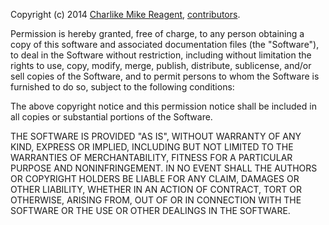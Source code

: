 Copyright (c) 2014 [Charlike Mike Reagent][author-website], [contributors](https://github.com/tunnckoCore/js-code-context/graphs/contributors).  

Permission is hereby granted, free of charge, to any person
obtaining a copy of this software and associated documentation
files (the "Software"), to deal in the Software without
restriction, including without limitation the rights to use,
copy, modify, merge, publish, distribute, sublicense, and/or sell
copies of the Software, and to permit persons to whom the
Software is furnished to do so, subject to the following
conditions:

The above copyright notice and this permission notice shall be
included in all copies or substantial portions of the Software.

THE SOFTWARE IS PROVIDED "AS IS", WITHOUT WARRANTY OF ANY KIND,
EXPRESS OR IMPLIED, INCLUDING BUT NOT LIMITED TO THE WARRANTIES
OF MERCHANTABILITY, FITNESS FOR A PARTICULAR PURPOSE AND
NONINFRINGEMENT. IN NO EVENT SHALL THE AUTHORS OR COPYRIGHT
HOLDERS BE LIABLE FOR ANY CLAIM, DAMAGES OR OTHER LIABILITY,
WHETHER IN AN ACTION OF CONTRACT, TORT OR OTHERWISE, ARISING
FROM, OUT OF OR IN CONNECTION WITH THE SOFTWARE OR THE USE OR
OTHER DEALINGS IN THE SOFTWARE.



[npmjs-url]: http://npm.im/js-code-context
[npmjs-shields]: http://img.shields.io/npm/v/js-code-context.svg
[npmjs-install]: https://nodei.co/npm/js-code-context.svg?mini=true

[license-url]: https://github.com/tunnckoCore/js-code-context/blob/master/license.md
[license-img]: http://img.shields.io/badge/license-MIT-blue.svg

[travis-url]: https://travis-ci.org/tunnckoCore/js-code-context
[travis-img]: https://travis-ci.org/tunnckoCore/js-code-context.svg?branch=master

[depstat-url]: https://david-dm.org/tunnckoCore/js-code-context
[depstat-img]: https://david-dm.org/tunnckoCore/js-code-context.svg

[author-gittip-img]: http://img.shields.io/gittip/tunnckoCore.svg
[author-gittip]: https://www.gittip.com/tunnckoCore
[author-github]: https://github.com/tunnckoCore
[author-twitter]: https://twitter.com/tunnckoCore

[author-website]: http://www.whistle-bg.tk
[author-npmjs]: https://npmjs.org/~tunnckocore

